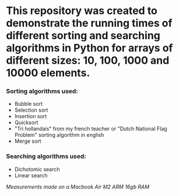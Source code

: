 # This repository was created to demonstrate the running times of different sorting and searching algorithms in Python for arrays of different sizes: 10, 100, 1000 and 10000 elements.

### Sorting algorithms used:
- Bubble sort
- Selection sort
- Insertion sort
- Quicksort
- "Tri hollandais" from my french teacher or "Dutch National Flag Problem" sorting algorithm in english
- Merge sort

### Searching algorithms used:
- Dichotomic search
- Linear search

*Measurements made on a Macbook Air M2 ARM 16gb RAM*